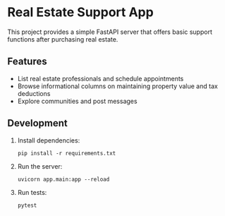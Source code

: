 # Real Estate Support App

This project provides a simple FastAPI server that offers basic support functions after purchasing real estate.

## Features
- List real estate professionals and schedule appointments
- Browse informational columns on maintaining property value and tax deductions
- Explore communities and post messages

## Development
1. Install dependencies:
   ```
   pip install -r requirements.txt
   ```
2. Run the server:
   ```
   uvicorn app.main:app --reload
   ```
3. Run tests:
   ```
   pytest
   ```
